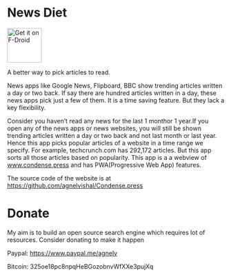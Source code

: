 # News Diet

<a href="https://f-droid.org/packages/press.condense.www/"><img src="https://f-droid.org/badge/get-it-on.png" alt="Get it on F-Droid" height="80"></a>
     
A better way to pick articles to read.

News apps like Google News, Flipboard, BBC show trending articles written
a day or two back. If say there are hundred articles written in a day, these news
apps pick just a few of them. It is a time saving feature. But they lack a key
flexibility.

Consider you haven’t read any news for the last 1 monthor 1 year.If you open any of the news apps or news websites, you will still be shown trending articles written a day or two back and not last month or last year. Hence this app picks popular articles of a website in a time range we specify.
For example, techcrunch.com has 292,172 articles. But this app sorts
all those articles based on popularity. This app is a a webview of www.condense.press
and has PWA(Progressive Web App) features.

The source code of the website is at https://github.com/agnelvishal/Condense.press 



# Donate
My aim is to build an open source search engine which requires lot of resources. 
Consider donating to make it happen

Paypal: https://www.paypal.me/agnelv

Bitcoin: 325oe18pc8npqHeBGozobnvWfXXe3pujXq

